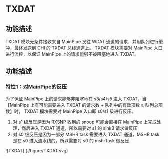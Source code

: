 # TXDAT

## 功能描述
TXDAT 模块无条件接收来自 MainPipe 发往 WDAT 通道的请求，并用队列进行缓冲，最终发送到 CHI 的 TXDAT 总线通道上。
TXDAT 模块需要对 MainPipe 入口进行流控，以保证 MainPipe 上的请求能够不被阻塞地进入 TXDAT。

## 功能描述
### 特性1：对MainPipe的反压
为了保证 MainPipe 上的请求能够非阻塞地在 s3/s4/s5 进入 TXDAT，当【MainPipe 上有可能需要进入 TXDAT 的请求数 + 队列中的有效项数 ≥ 队列总项数】时，
TXDAT 模块需要对 MainPipe 入口即 s0/s1 级进行反压。
1. 对 s1 级反压是因为 RXSNP 收到的 snoop 可能会直接在 MainPipe 上完成处理，然后进入 TXDAT 通道，所以需要对 s1 的 sinkB 请求做反压
2. 对 s0 级反压是因为一部分 MSHR task 需要进入 TXDAT 通道，MSHR task 是在 s0 进入流水线的，所以需要对 s0 的 mshrTask 做反压

![TXDAT] (./figure/TXDAT.svg)
